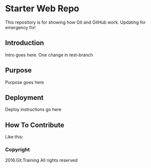 # Starter Web Repo

This repository is for showing how Git and GitHub work. 
Updating for emergency fix!

## Introduction

Intro goes here. One change in test-branch

## Purpose

Purpose goes here

## Deployment 

Deploy instructions go here

## How To Contribute

Like this: 

### Copyright

2016.Git.Training All rights reserved
